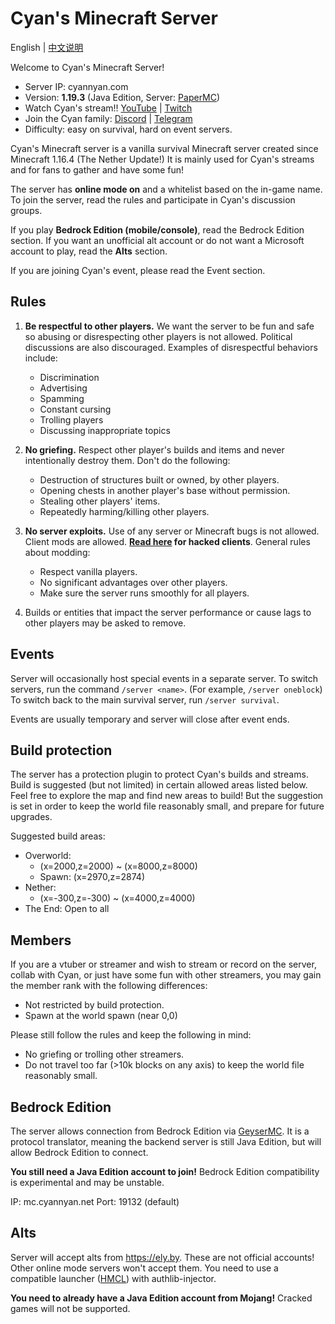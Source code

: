 # Cyan's Minecraft Server

English | [中文说明](README_cn.md)

Welcome to Cyan's Minecraft Server!

* Server IP: cyannyan.com
* Version: **1.19.3** (Java Edition, Server: [PaperMC](https://papermc.io/))
* Watch Cyan's stream!! [YouTube](https://cyannyan.com/youtube) | [Twitch](https://cyannyan.com/twitch)
* Join the Cyan family: [Discord](https://cyannyan.com/discord) | [Telegram](https://cyannyan.com/telegram)
* Difficulty: easy on survival, hard on event servers.

Cyan's Minecraft server is a vanilla survival Minecraft server created since Minecraft 1.16.4 (The Nether Update!) It is mainly used for Cyan's streams and for fans to gather and have some fun!

The server has **online mode on** and a whitelist based on the in-game name. To join the server, read the rules and participate in Cyan's discussion groups.

If you play **Bedrock Edition (mobile/console)**, read the Bedrock Edition section. If you want an unofficial alt account or do not want a Microsoft account to play, read the **Alts** section.

If you are joining Cyan's event, please read the Event section.

## Rules

1. **Be respectful to other players.** We want the server to be fun and safe so abusing or disrespecting other players is not allowed. Political discussions are also discouraged. Examples of disrespectful behaviors include:
    * Discrimination
    * Advertising
    * Spamming
    * Constant cursing
    * Trolling players
    * Discussing inappropriate topics

2. **No griefing.** Respect other player's builds and items and never intentionally destroy them. Don't do the following:
    * Destruction of structures built or owned, by other players.
    * Opening chests in another player's base without permission.
    * Stealing other players' items.
    * Repeatedly harming/killing other players.

3. **No server exploits.** Use of any server or Minecraft bugs is not allowed. Client mods are allowed. **[Read here](hacks.md) for hacked clients**. General rules about modding:
    * Respect vanilla players.
    * No significant advantages over other players.
    * Make sure the server runs smoothly for all players.

4. Builds or entities that impact the server performance or cause lags to other players may be asked to remove.

## Events

Server will occasionally host special events in a separate server. To switch servers, run the command `/server <name>`. (For example, `/server oneblock`) To switch back to the main survival server, run `/server survival`.

Events are usually temporary and server will close after event ends.

## Build protection

The server has a protection plugin to protect Cyan's builds and streams. Build is suggested (but not limited) in certain allowed areas listed below. Feel free to explore the map and find new areas to build! But the suggestion is set in order to keep the world file reasonably small, and prepare for future upgrades.

Suggested build areas:
* Overworld:
    * (x=2000,z=2000) ~ (x=8000,z=8000)
    * Spawn: (x=2970,z=2874)
* Nether:
    * (x=-300,z=-300) ~ (x=4000,z=4000)
* The End: Open to all

## Members

If you are a vtuber or streamer and wish to stream or record on the server, collab with Cyan, or just have some fun with other streamers, you may gain the member rank with the following differences:

* Not restricted by build protection.
* Spawn at the world spawn (near 0,0)

Please still follow the rules and keep the following in mind:

* No griefing or trolling other streamers.
* Do not travel too far (>10k blocks on any axis) to keep the world file reasonably small.

## Bedrock Edition

The server allows connection from Bedrock Edition via [GeyserMC](https://geysermc.org/). It is a protocol translator, meaning the backend server is still Java Edition, but will allow Bedrock Edition to connect.

**You still need a Java Edition account to join!** Bedrock Edition compatibility is experimental and may be unstable.

IP: mc.cyannyan.net
Port: 19132 (default)

## Alts

Server will accept alts from https://ely.by. These are not official accounts! Other online mode servers won't accept them. You need to use a compatible launcher ([HMCL](https://github.com/huanghongxun/HMCL)) with authlib-injector.

**You need to already have a Java Edition account from Mojang!** Cracked games will not be supported.
